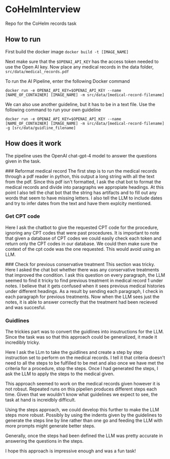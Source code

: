 # CoHelmInterview
Repo for the CoHelm records task

## How to run
First build the docker image
`docker build -t [IMAGE_NAME]`

Next make sure that the `$OPENAI_API_KEY` has the access token needed to use the Open AI key.
Now place any medical records in the data folder, `src/data/medical_records.pdf`

To run the AI Pipeline, enter the following Docker command

`docker run -e OPENAI_API_KEY=$OPENAI_API_KEY --name [NAME_OF_CONTAINER] [IMAGE_NAME] -m src/data/[medical-record-filename]`

We can also use another guideline, but it has to be in a text file. Use the following command to run your own guideline

`docker run -e OPENAI_API_KEY=$OPENAI_API_KEY --name [NAME_OF_CONTAINER] [IMAGE_NAME] -m src/data/[medical-record-filename] -g [src/data/guidline_filename]`

## How does it work
The pipeline uses the OpenAI chat-gpt-4 model to answer the questions given in the task.

### Reformat medical record
The first step is to run the medical records through a pdf reader in python, this output a long string with all the text from the pdf.
Since this pdf isn't formatted, I ask the chat bot to format the medical records and divide into paragraphs we appropiate headings.
At this point I also tell the chat bot that the string has artifacts and to fill out any words that seem to have missing letters. I also 
tell the LLM to include dates and try to infer dates from the text and have them explcity mentioned.

### Get CPT code
Here I ask the chatbot to give the requested CPT code for the procedure, ignoring any CPT codes that were past procedures.
It is important to note that given a database of CPT codes we could easily check each token and return only the CPT codes in our database.
We could then make sure the context of the cpt code was the one requested. This would avoid using an LLM.

### Check for previous conservative treatment
This section was tricky. Here I asked the chat bot whether there was any conservative treatments that improved the condition. I ask this question 
on every paragraph, the LLM seemed to find it tricky to find previous treatment in medical record 1 under notes. I believe that it gets confused
when it sees previous medical histories under different headings. As a result by sending each paragraph, I check in each paragraph for previous treatments.
Now when the LLM sees just the notes, it is able to answer correctly that the treatment had been recieved and was succesful.

### Guidlines
The trickies part was to convert the guidlines into insutructions for the LLM. Since the task was so that this approach could be generalized,
it made it incredibly tricky.

Here I ask the LLm to take the guidlines and create a step by step instruction set to perform on the medical records. I tell it that criteria doesn't
need to all the steps to be fulfilled to be met and also once we have met the criteria for a procedure, stop the steps.
Once I had generated the steps, I ask the LLM to apply the steps to the medical given.

This approach seemed to work on the medical records given however it is not robsut. Repeated runs on this pipelien produces different steps each time.
Given that we wouldn't know what guidelines we expect to see, the task at hand is increidbly difficult. 

Using the steps approach, we could develop this further to make the LLM steps more robust. Possibly by using the indents given by the guidelines to 
generate the steps line by line rather than one go and feeding the LLM with more prompts might generate better steps.

Generally, once the steps had been defined the LLM was pretty accurate in answering the questions in the steps.

I hope this approach is impressive enough and was a fun task!

